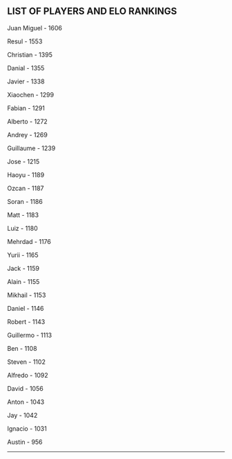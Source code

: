 ## LIST OF PLAYERS AND ELO RANKINGS


Juan Miguel - 1606


Resul - 1553


Christian - 1395


Danial - 1355


Javier - 1338


Xiaochen - 1299


Fabian - 1291


Alberto - 1272


Andrey - 1269


Guillaume - 1239


Jose - 1215


Haoyu - 1189


Ozcan - 1187


Soran - 1186


Matt - 1183


Luiz - 1180


Mehrdad - 1176


Yurii - 1165


Jack - 1159


Alain - 1155


Mikhail - 1153


Daniel - 1146


Robert - 1143


Guillermo - 1113


Ben - 1108


Steven - 1102


Alfredo - 1092


David - 1056


Anton - 1043


Jay - 1042


Ignacio - 1031


Austin - 956



--------------------------------------------------------------
